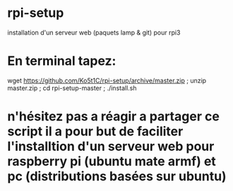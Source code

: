 # rpi-setup
installation d'un serveur web (paquets lamp & git) pour rpi3

# En terminal tapez:
wget https://github.com/Ko5t1C/rpi-setup/archive/master.zip ; unzip master.zip ; cd rpi-setup-master ; ./install.sh

# n'hésitez pas a réagir a partager ce script il a pour but de faciliter l'installtion d'un serveur web pour raspberry pi (ubuntu mate armf) et pc (distributions basées sur ubuntu)